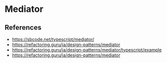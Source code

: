 # Mediator

## References
- https://sbcode.net/typescript/mediator/
- https://refactoring.guru/ja/design-patterns/mediator
- https://refactoring.guru/ja/design-patterns/mediator/typescript/example
- https://refactoring.guru/ja/design-patterns/mediator
